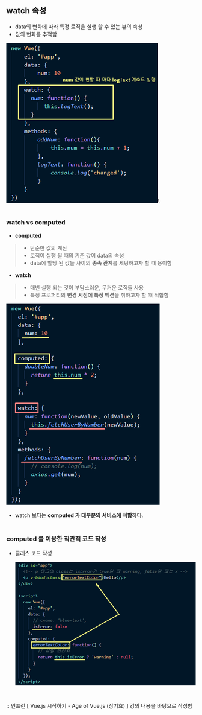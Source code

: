 ## watch 속성
- data의 변화에 따라 특정 로직을 실행 할 수 있는 뷰의 속성
- 값의 변화를 추적함   

<img src="/Vue/img/watch2.png">\

#
### watch vs computed
- **computed**
> - 단순한 값의 계산
> - 로직이 실행 될 때의 기준 값이 data의 속성 
> - data에 할당 된 값들 사이의 **종속 관계**를 세팅하고자 할 때 용이함 

- **watch**
> - 매번 실행 되는 것이 부담스러운, 무거운 로직들 사용 
> - 특정 프로퍼티의 **변경 시점에 특정 액션**을 취하고자 할 때 적합함

 
   <img src="/Vue/img/watchvscomputed.png">
   

- watch 보다는 **computed 가 대부분의 서비스에 적합**하다. 
#
### computed 를 이용한 직관적 코드 작성  
- 클래스 코드 작성   

 
   <img src="/Vue/img/computed-usage.png">   

#
:: 인프런 [ Vue.js 시작하기 - Age of Vue.js (장기효) ] 강의 내용을 바탕으로 작성함
